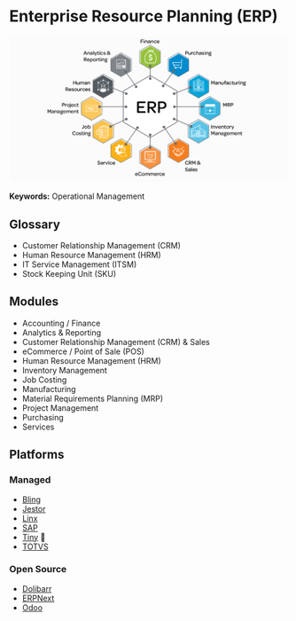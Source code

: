 # Enterprise Resource Planning (ERP)

<!--
https://github.com/pimcore/pimcore
-->

![ERP](/assets/images/erp/erp.png)

**Keywords:** Operational Management

## Glossary

- Customer Relationship Management (CRM)
- Human Resource Management (HRM)
- IT Service Management (ITSM)
- Stock Keeping Unit (SKU)

## Modules

- Accounting / Finance
- Analytics & Reporting
- Customer Relationship Management (CRM) & Sales
- eCommerce / Point of Sale (POS)
- Human Resource Management (HRM)
- Inventory Management
- Job Costing
- Manufacturing
- Material Requirements Planning (MRP)
- Project Management
- Purchasing
- Services

## Platforms

### Managed

- [Bling](https://bling.com.br)
- [Jestor](https://jestor.com)
- [Linx](https://linx.com.br)
- [SAP](https://sap.com)
- [Tiny](https://tiny.com.br) 🌟
- [TOTVS](https://totvs.com)

<!--
https://tailor.tech
https://erpspace.io/headless-erp
https://omie.com.br/sistema-erp
https://anymarket.com.br
-->

### Open Source

- [Dolibarr](https://github.com/Dolibarr/dolibarr)
- [ERPNext](/erpnext.md)
- [Odoo](https://github.com/odoo/odoo)

<!--
https://github.com/idurar/idurar-erp-crm
https://github.com/akaunting/akaunting
https://github.com/grocy/grocy
https://github.com/metasfresh/metasfresh
https://github.com/ever-co/ever-gauzy
-->
